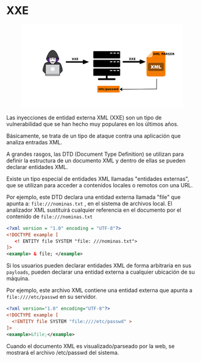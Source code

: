 # XXE

<figure><img src="../../../.gitbook/assets/image (3).png" alt=""><figcaption></figcaption></figure>

Las inyecciones de entidad externa XML (XXE) son un tipo de vulnerabilidad que se han hecho muy populares en los últimos años.

Básicamente, se trata de un tipo de ataque contra una aplicación que analiza entradas XML.&#x20;

A grandes rasgos, las DTD (Document Type Definition) se utilizan para definir la estructura de un documento XML y dentro de ellas se pueden declarar entidades XML.

Existe un tipo especial de entidades XML llamadas "entidades externas", que se utilizan para acceder a contenidos locales o remotos con una URL.

Por ejemplo, este DTD declara una entidad externa llamada "file" que apunta a: `file:///nominas.txt` , en el sistema de archivos local. El analizador XML sustituirá cualquier referencia en el documento por el contenido de `file:///nominas.txt`

```xml
<?xml version = "1.0" encoding = "UTF-8"?>
<!DOCTYPE example [
   <! ENTITY file SYSTEM "file: ///nominas.txt">
]>
<example> & file; </example>
```

Si los usuarios pueden declarar entidades XML de forma arbitraria en sus `payloads`, pueden declarar una entidad externa a cualquier ubicación de su máquina.

Por ejemplo, este archivo XML contiene una entidad externa que apunta a `file:////etc/passwd` en su servidor.

```xml
<?xml version="1.0" encoding="UTF-8"?>
<!DOCTYPE example [
  <!ENTITY file SYSTEM "file:////etc/passwd" >
]>
<example>&file;</example>
```

Cuando el documento XML es visualizado/parseado por la web, se mostrará el archivo /etc/passwd del sistema.
